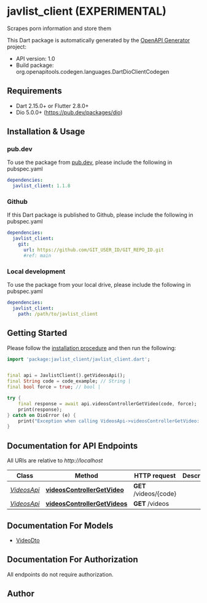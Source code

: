 # javlist_client (EXPERIMENTAL)
Scrapes porn information and store them

This Dart package is automatically generated by the [OpenAPI Generator](https://openapi-generator.tech) project:

- API version: 1.0
- Build package: org.openapitools.codegen.languages.DartDioClientCodegen

## Requirements

* Dart 2.15.0+ or Flutter 2.8.0+
* Dio 5.0.0+ (https://pub.dev/packages/dio)

## Installation & Usage

### pub.dev
To use the package from [pub.dev](https://pub.dev), please include the following in pubspec.yaml
```yaml
dependencies:
  javlist_client: 1.1.8
```

### Github
If this Dart package is published to Github, please include the following in pubspec.yaml
```yaml
dependencies:
  javlist_client:
    git:
      url: https://github.com/GIT_USER_ID/GIT_REPO_ID.git
      #ref: main
```

### Local development
To use the package from your local drive, please include the following in pubspec.yaml
```yaml
dependencies:
  javlist_client:
    path: /path/to/javlist_client
```

## Getting Started

Please follow the [installation procedure](#installation--usage) and then run the following:

```dart
import 'package:javlist_client/javlist_client.dart';


final api = JavlistClient().getVideosApi();
final String code = code_example; // String | 
final bool force = true; // bool | 

try {
    final response = await api.videosControllerGetVideo(code, force);
    print(response);
} catch on DioError (e) {
    print("Exception when calling VideosApi->videosControllerGetVideo: $e\n");
}

```

## Documentation for API Endpoints

All URIs are relative to *http://localhost*

Class | Method | HTTP request | Description
------------ | ------------- | ------------- | -------------
[*VideosApi*](doc/VideosApi.md) | [**videosControllerGetVideo**](doc/VideosApi.md#videoscontrollergetvideo) | **GET** /videos/{code} | 
[*VideosApi*](doc/VideosApi.md) | [**videosControllerGetVideos**](doc/VideosApi.md#videoscontrollergetvideos) | **GET** /videos | 


## Documentation For Models

 - [VideoDto](doc/VideoDto.md)


## Documentation For Authorization

 All endpoints do not require authorization.


## Author



